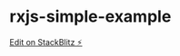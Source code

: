 # rxjs-simple-example

[Edit on StackBlitz ⚡️](https://stackblitz.com/edit/rxjs-simple-example-axpgux)